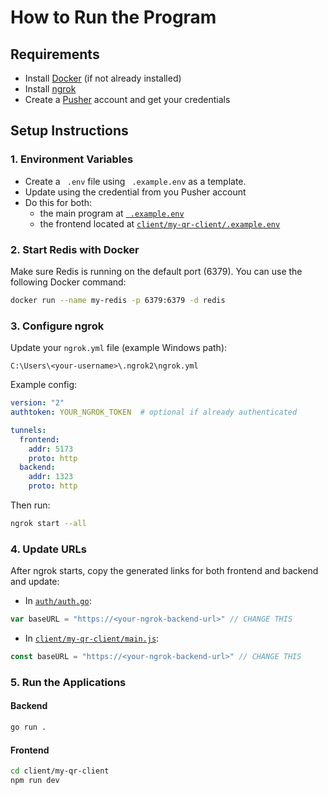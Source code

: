 # How to Run the Program

## Requirements
- Install [Docker](https://www.docker.com/) (if not already installed)
- Install [ngrok](https://ngrok.com/)
- Create a [Pusher](https://pusher.com/) account and get your credentials

## Setup Instructions

### 1. Environment Variables
- Create a ` .env` file using ` .example.env` as a template.
- Update using the credential from you Pusher account
- Do this for both:
  - the main program at [` .example.env`](./.example.env)
  - the frontend located at [`client/my-qr-client/.example.env`](./client/my-qr-client/.example.env)

### 2. Start Redis with Docker
Make sure Redis is running on the default port (6379). You can use the following Docker command:
```bash
docker run --name my-redis -p 6379:6379 -d redis
```

### 3. Configure ngrok
Update your `ngrok.yml` file (example Windows path):
```
C:\Users\<your-username>\.ngrok2\ngrok.yml
```

Example config:
```yaml
version: "2"
authtoken: YOUR_NGROK_TOKEN  # optional if already authenticated

tunnels:
  frontend:
    addr: 5173
    proto: http
  backend:
    addr: 1323
    proto: http
```

Then run:
```bash
ngrok start --all
```

### 4. Update URLs
After ngrok starts, copy the generated links for both frontend and backend and update:

- In [`auth/auth.go`](./auth/auth.go):
```go
var baseURL = "https://<your-ngrok-backend-url>" // CHANGE THIS
```

- In [`client/my-qr-client/main.js`](./client/my-qr-client/main.js):
```js
const baseURL = "https://<your-ngrok-backend-url>" // CHANGE THIS
```

### 5. Run the Applications

#### Backend
```bash
go run .
```

#### Frontend
```bash
cd client/my-qr-client
npm run dev
```